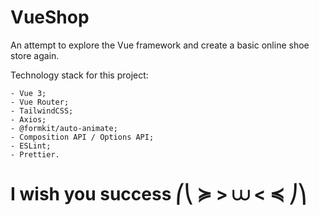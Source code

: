 # VueShop
An attempt to explore the Vue framework and create a basic online shoe store again.

Technology stack for this project:

```
- Vue 3;
- Vue Router;
- TailwindCSS;
- Axios;
- @formkit/auto-animate;
- Composition API / Options API;
- ESLint;
- Prettier.
```

# I wish you success ⎛⎝ ≽ > ⩊ < ≼ ⎠⎞

